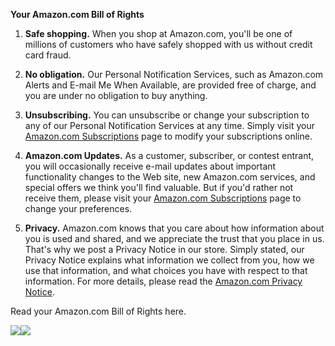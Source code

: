 

<a name="YourAmazon.comBill"></a>**Your Amazon.com Bill of Rights**



1. **Safe shopping.** When you shop at Amazon.com, you'll be one of millions of customers who have safely shopped with us without credit card fraud.



2. **No obligation.** Our Personal Notification Services, such as Amazon.com Alerts and E-mail Me When Available, are provided free of charge, and you are under no obligation to buy anything.



3. **Unsubscribing.** You can unsubscribe or change your subscription to any of our Personal Notification Services at any time. Simply visit your [Amazon.com Subscriptions](http://www.amazon.com/gp/help/customer/display.html/ref=hp_508092_subscriptions?nodeId=468552) page to modify your subscriptions online.



4. **Amazon.com Updates.** As a customer, subscriber, or contest entrant, you will occasionally receive e-mail updates about important functionality changes to the Web site, new Amazon.com services, and special offers we think you'll find valuable. But if you'd rather not receive them, please visit your [Amazon.com Subscriptions](http://www.amazon.com/gp/help/customer/display.html/ref=hp_508092_subscriptions2?nodeId=468552) page to change your preferences.



5. **Privacy.** Amazon.com knows that you care about how information about you is used and shared, and we appreciate the trust that you place in us. That's why we post a Privacy Notice in our store. Simply stated, our Privacy Notice explains what information we collect from you, how we use that information, and what choices you have with respect to that information. For more details, please read the [Amazon.com Privacy Notice](http://www.amazon.com/gp/help/customer/display.html/ref=hp_508092_privacy?nodeId=468496).

Read your Amazon.com Bill of Rights here.

![](http://g-ecx.images-amazon.com/images/G/01/x-locale/common/transparent-pixel._V192234675_.gif)![](http://ecx.images-amazon.com/images/G/01/x-locale/common/transparent-pixel._V192234675_.gif)

